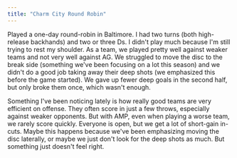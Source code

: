 ```yaml
---
title: "Charm City Round Robin"
---
```


Played a one-day round-robin in Baltimore. I had two turns (both high-release backhands) and two or three Ds. I didn't play much because I'm still trying to rest my shoulder. As a team, we played pretty well against weaker teams and not very well against AG. We struggled to move the disc to the break side (something we've been focusing on a lot this season) and we didn't do a good job taking away their deep shots (we emphasized this before the game started). We gave up fewer deep goals in the second half, but only broke them once, which wasn't enough.

Something I've been noticing lately is how really good teams are very efficient on offense. They often score in just a few throws, especially against weaker opponents. But with AMP, even when playing a worse team, we rarely score quickly. Everyone is open, but we get a lot of short-gain in-cuts. Maybe this happens because we've been emphasizing moving the disc laterally, or maybe we just don't look for the deep shots as much. But something just doesn't feel right.
